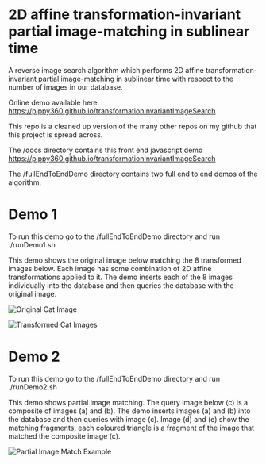 # 2D affine transformation-invariant partial image-matching in sublinear time 
A reverse image search algorithm which performs 2D affine transformation-invariant partial image-matching in sublinear time with respect to the number of images in our database.

Online demo available here: https://pippy360.github.io/transformationInvariantImageSearch

This repo is a cleaned up version of the many other repos on my github that this project is spread across.

The /docs directory contains this front end javascript demo https://pippy360.github.io/transformationInvariantImageSearch

The /fullEndToEndDemo directory contains two full end to end demos of the algorithm. 



# Demo 1

To run this demo go to the /fullEndToEndDemo directory and run ./runDemo1.sh 

This demo shows the original image below matching the 8 transformed images below. Each image has some combination of 2D affine transformations applied to it. The demo inserts each of the 8 images individually into the database and then queries the database with the original image.



![Original Cat Image](https://pippy360.github.io/transformationInvariantImageSearch/images/cat_original.png)

![Transformed Cat Images](https://pippy360.github.io/transformationInvariantImageSearch/images/8cats.png)



# Demo 2

To run this demo go to the /fullEndToEndDemo directory and run ./runDemo2.sh 

This demo shows partial image matching. The query image below (c) is a composite of images (a) and (b). The demo inserts images (a) and (b) into the database and then queries with image (c). Image (d) and (e) show the matching fragments, each coloured triangle is a fragment of the image that matched the composite image (c).



![Partial Image Match Example](https://pippy360.github.io/transformationInvariantImageSearch/images/compositeMatching.png)
